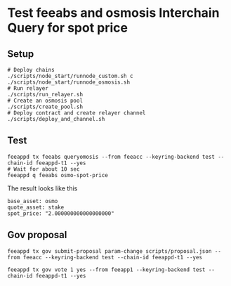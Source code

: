 # Test feeabs and osmosis Interchain Query for spot price

## Setup
```
# Deploy chains
./scripts/node_start/runnode_custom.sh c
./scripts/node_start/runnode_osmosis.sh
# Run relayer
./scripts/run_relayer.sh
# Create an osmosis pool
./scripts/create_pool.sh
# Deploy contract and create relayer channel
./scripts/deploy_and_channel.sh
```

## Test
```
feeappd tx feeabs queryomosis --from feeacc --keyring-backend test --chain-id feeappd-t1 --yes
# Wait for about 10 sec
feeappd q feeabs osmo-spot-price
```

The result looks like this 
```
base_asset: osmo
quote_asset: stake
spot_price: "2.000000000000000000"
```

## Gov proposal

```
feeappd tx gov submit-proposal param-change scripts/proposal.json --from feeacc --keyring-backend test --chain-id feeappd-t1 --yes

feeappd tx gov vote 1 yes --from feeapp1 --keyring-backend test --chain-id feeappd-t1 --yes
```